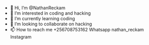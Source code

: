 - 👋 Hi, I’m @NathanReckam
- 👀 I’m interested in coding and hacking
- 🌱 I’m currently learning coding
- 💞️ I’m looking to collaborate on hacking
- 📫 How to reach me 
+256708753162 Whatsapp
nathan_reckam Instagram


